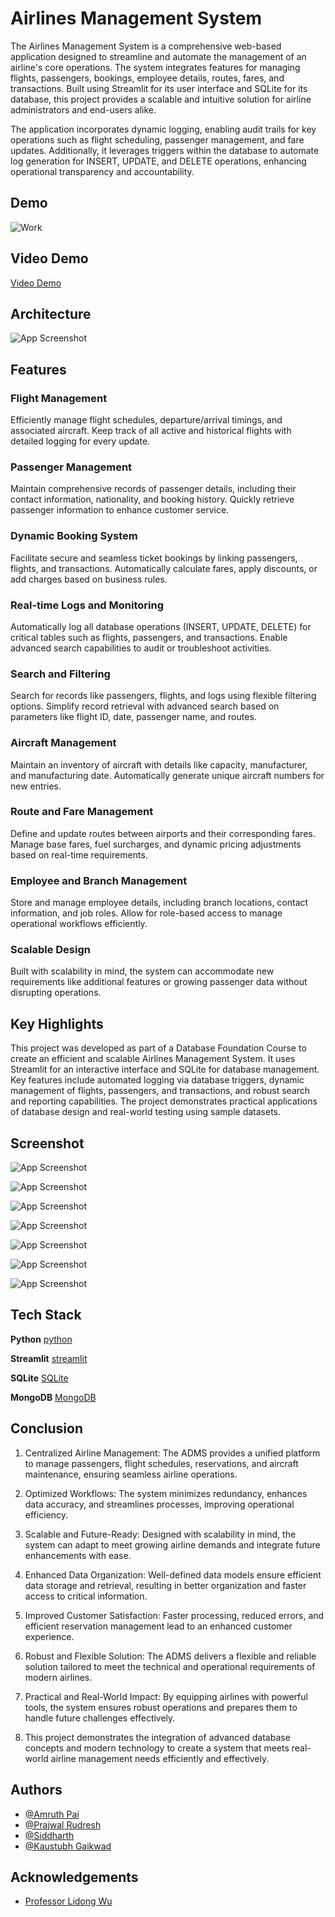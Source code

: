 
# Airlines Management System
The Airlines Management System is a comprehensive web-based application designed to streamline and automate the management of an airline's core operations. The system integrates features for managing flights, passengers, bookings, employee details, routes, fares, and transactions. Built using Streamlit for its user interface and SQLite for its database, this project provides a scalable and intuitive solution for airline administrators and end-users alike.

The application incorporates dynamic logging, enabling audit trails for key operations such as flight scheduling, passenger management, and fare updates. Additionally, it leverages triggers within the database to automate log generation for INSERT, UPDATE, and DELETE operations, enhancing operational transparency and accountability.


## Demo
![Work](https://github.com/Immortal-Pi/airlines_management/blob/main/assets/appScreenshots/demo.gif)

## Video Demo
[Video Demo](https://youtu.be/yS9B4N_-r0o?list=PLO2_R-9GUG4Tgah1jcwvTai-EibgYZQPJ)

## Architecture

![App Screenshot](https://github.com/Immortal-Pi/airlines_management/blob/main/assets/Network%20diagram%20example.jpeg)

## Features

### Flight Management
Efficiently manage flight schedules, departure/arrival timings, and associated aircraft. Keep track of all active and historical flights with detailed logging for every update.

### Passenger Management
Maintain comprehensive records of passenger details, including their contact information, nationality, and booking history. Quickly retrieve passenger information to enhance customer service.

### Dynamic Booking System
Facilitate secure and seamless ticket bookings by linking passengers, flights, and transactions. Automatically calculate fares, apply discounts, or add charges based on business rules.

### Real-time Logs and Monitoring
Automatically log all database operations (INSERT, UPDATE, DELETE) for critical tables such as flights, passengers, and transactions. Enable advanced search capabilities to audit or troubleshoot activities.

### Search and Filtering
Search for records like passengers, flights, and logs using flexible filtering options. Simplify record retrieval with advanced search based on parameters like flight ID, date, passenger name, and routes.

### Aircraft Management
Maintain an inventory of aircraft with details like capacity, manufacturer, and manufacturing date. Automatically generate unique aircraft numbers for new entries.

### Route and Fare Management
Define and update routes between airports and their corresponding fares. Manage base fares, fuel surcharges, and dynamic pricing adjustments based on real-time requirements.

### Employee and Branch Management
Store and manage employee details, including branch locations, contact information, and job roles. Allow for role-based access to manage operational workflows efficiently.

### Scalable Design
Built with scalability in mind, the system can accommodate new requirements like additional features or growing passenger data without disrupting operations.




## Key Highlights

This project was developed as part of a Database Foundation Course to create an efficient and scalable Airlines Management System. It uses Streamlit for an interactive interface and SQLite for database management. Key features include automated logging via database triggers, dynamic management of flights, passengers, and transactions, and robust search and reporting capabilities. The project demonstrates practical applications of database design and real-world testing using sample datasets.




## Screenshot
![App Screenshot](https://github.com/Immortal-Pi/airlines_management/blob/main/assets/appScreenshots/homepage.png)

![App Screenshot](https://github.com/Immortal-Pi/airlines_management/blob/main/assets/appScreenshots/add_flights.png)

![App Screenshot](https://github.com/Immortal-Pi/airlines_management/blob/main/assets/appScreenshots/book_flights.png)

![App Screenshot](https://github.com/Immortal-Pi/airlines_management/blob/main/assets/appScreenshots/discounts.png)

![App Screenshot](https://github.com/Immortal-Pi/airlines_management/blob/main/assets/appScreenshots/logs.png)

![App Screenshot](https://github.com/Immortal-Pi/airlines_management/blob/main/assets/appScreenshots/passengers.png)

![App Screenshot](https://github.com/Immortal-Pi/airlines_management/blob/main/assets/appScreenshots/search_flights.png)


## Tech Stack

**Python**
[python]('https://www.python.org/')

**Streamlit** 
[streamlit](https://streamlit.io/)

**SQLite**
[SQLite](https://www.sqlite.org/)

**MongoDB**
[MongoDB](https://www.mongodb.com/)







## Conclusion
1. Centralized Airline Management: The ADMS provides a unified platform to manage passengers, flight schedules, reservations, and aircraft maintenance, ensuring seamless airline operations.

2. Optimized Workflows: The system minimizes redundancy, enhances data accuracy, and streamlines processes, improving operational efficiency.

3. Scalable and Future-Ready: Designed with scalability in mind, the system can adapt to meet growing airline demands and integrate future enhancements with ease.

4. Enhanced Data Organization: Well-defined data models ensure efficient data storage and retrieval, resulting in better organization and faster access to critical information.

5. Improved Customer Satisfaction: Faster processing, reduced errors, and efficient reservation management lead to an enhanced customer experience.

6. Robust and Flexible Solution: The ADMS delivers a flexible and reliable solution tailored to meet the technical and operational requirements of modern airlines.

7. Practical and Real-World Impact: By equipping airlines with powerful tools, the system ensures robust operations and prepares them to handle future challenges effectively.

8. This project demonstrates the integration of advanced database concepts and modern technology to create a system that meets real-world airline management needs efficiently and effectively.
## Authors

- [@Amruth Pai](https://www.linkedin.com/in/amruthpai/)
- [@Prajwal Rudresh](https://www.linkedin.com/in/prajwalrudresh/)
- [@Siddharth ](https://www.linkedin.com/in/siddharthbhamare/)
- [@Kaustubh Gaikwad ](https://www.linkedin.com/in/kaustubhgaikwad-msba/)


## Acknowledgements
 - [Professor Lidong Wu](https://jindal.utdallas.edu/faculty/lidong-wu)


